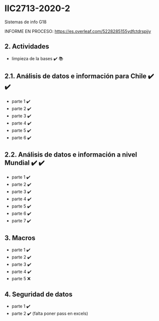 # IIC2713-2020-2
Sistemas de info G18

INFORME EN PROCESO: https://es.overleaf.com/5228285155ydfctdrspjjy

## 2. Actividades 
* limpieza de la bases :heavy_check_mark: :books:
## 2.1. Análisis de datos e información para Chile :heavy_check_mark: :heavy_check_mark:
* parte 1 :heavy_check_mark:
* parte 2 :heavy_check_mark:
* parte 3 :heavy_check_mark:
* parte 4 :heavy_check_mark:
* parte 5 :heavy_check_mark:
* parte 6 :heavy_check_mark:

## 2.2. Análisis de datos e información a nivel Mundial :heavy_check_mark: :heavy_check_mark:
* parte 1 :heavy_check_mark:
* parte 2 :heavy_check_mark:
* parte 3 :heavy_check_mark:
* parte 4 :heavy_check_mark:
* parte 5 :heavy_check_mark:
* parte 6 :heavy_check_mark:
* parte 7 :heavy_check_mark:

## 3. Macros
* parte 1 :heavy_check_mark:
* parte 2 :heavy_check_mark:
* parte 3 :heavy_check_mark:
* parte 4 :heavy_check_mark:
* parte 5 :x:

## 4. Seguridad de datos
* parte 1 :heavy_check_mark: 
* parte 2 :heavy_check_mark: (falta poner pass en excels)
